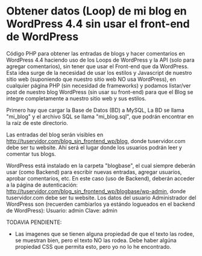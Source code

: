 # Obtener datos (Loop) de mi blog en WordPress 4.4 sin usar el front-end de WordPress

Código PHP para obtener las entradas de blogs y hacer comentarios en WordPress 4.4 haciendo uso de los Loops de WordPress y la API (solo para agregar comentarios), sin tener que usar el Front-end que da WordPress. Esta idea surge de la necesidad de usar los estilos y Javascript de nuestro sitio web (suponiendo que nuestro sitio web NO usa WordPress), en cualquier página PHP (sin necesidad de frameworks) y podamos listar/ver post de nuestro blog WordPress (sin usar su front-end) para que el Blog se integre completamente a nuestro sitio web y sus estilos.

Primero hay que cargar la Base de Datos (BD) a MySQL, La BD se llama "mi_blog" y el archivo SQL se llama "mi_blog.sql", que podrán encontrar en la raíz de este directorio.

Las entradas del blog serán visibles en http://tuservidor.com/blog_sin_frontend_wp/blog, donde tuservidor.com debe ser tu website.   Ahí será el lugar donde los usuarios podrán leer y comentar tus blogs.

WordPress está instalado en la carpeta "blogbase", el cual siempre deberán usar (como Backend) para escribir nuevas entradas, agregar usuarios, aprobar comentarios, etc. En este caso (uso de Backend), deberán acceder a la página de autenticación: http://tuservidor.com/blog_sin_frontend_wp/blogbase/wp-admin, donde tuservidor.com debe ser tu website.  Los datos del usuario Administrador del WordPress son (recuerden cambiarlos ya estándo logueados en el backend de WordPress): 
Usuario:  admin
Clave:    admin

TODAVIA PENDIENTE:
* Las imagenes que se tienen alguna propiedad de que el texto las rodee, se muestran bien, pero el texto NO las rodea.  Debe haber algúna propiedad CSS que permita esto, pero yo no lo he encontrado.
